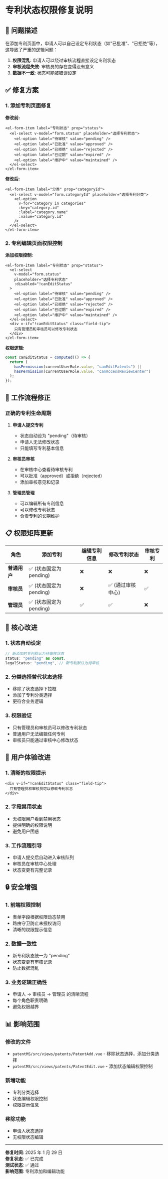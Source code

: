 # 专利状态权限修复说明

## 🎯 问题描述

在添加专利页面中，申请人可以自己设定专利状态（如"已批准"、"已拒绝"等），这导致了严重的逻辑问题：

1. **权限混乱**: 申请人可以绕过审核流程直接设定专利状态
2. **审核流程失效**: 审核员的存在变得没有意义
3. **数据不一致**: 状态可能被错误设定

## ✅ 修复方案

### 1. 添加专利页面修复

**修改前:**

```vue
<el-form-item label="专利状态" prop="status">
  <el-select v-model="form.status" placeholder="选择专利状态">
    <el-option label="待审核" value="pending" />
    <el-option label="已批准" value="approved" />
    <el-option label="已拒绝" value="rejected" />
    <el-option label="已过期" value="expired" />
    <el-option label="维护中" value="maintained" />
  </el-select>
</el-form-item>
```

**修改后:**

```vue
<el-form-item label="分类" prop="categoryId">
  <el-select v-model="form.categoryId" placeholder="选择专利分类">
    <el-option
      v-for="category in categories"
      :key="category.id"
      :label="category.name"
      :value="category.id"
    />
  </el-select>
</el-form-item>
```

### 2. 专利编辑页面权限控制

**添加权限控制:**

```vue
<el-form-item label="专利状态" prop="status">
  <el-select
    v-model="form.status"
    placeholder="选择专利状态"
    :disabled="!canEditStatus"
  >
    <el-option label="待审核" value="pending" />
    <el-option label="已批准" value="approved" />
    <el-option label="已拒绝" value="rejected" />
    <el-option label="已过期" value="expired" />
    <el-option label="维护中" value="maintained" />
  </el-select>
  <div v-if="!canEditStatus" class="field-tip">
    只有管理员和审核员可以修改专利状态
  </div>
</el-form-item>
```

**权限逻辑:**

```typescript
const canEditStatus = computed(() => {
  return (
    hasPermission(currentUserRole.value, "canEditPatents") ||
    hasPermission(currentUserRole.value, "canAccessReviewCenter")
  );
});
```

## 🔄 工作流程修正

### 正确的专利生命周期

1. **申请人提交专利**

   - 状态自动设为 "pending"（待审核）
   - 申请人无法修改状态
   - 只能填写专利基本信息

2. **审核员审核**

   - 在审核中心查看待审核专利
   - 可以批准（approved）或拒绝（rejected）
   - 添加审核意见和记录

3. **管理员管理**
   - 可以编辑所有专利信息
   - 可以修改专利状态
   - 负责专利的长期维护

## 📋 权限矩阵更新

| 角色         | 添加专利                | 编辑专利信息 | 修改专利状态      | 审核专利 |
| ------------ | ----------------------- | ------------ | ----------------- | -------- |
| **普通用户** | ✅ (状态固定为 pending) | ❌           | ❌                | ❌       |
| **审核员**   | ✅ (状态固定为 pending) | ❌           | ✅ (通过审核中心) | ✅       |
| **管理员**   | ✅ (状态固定为 pending) | ✅           | ✅                | ❌       |

## 🎯 核心改进

### 1. 状态自动设定

```typescript
// 新添加的专利默认为待审核状态
status: "pending" as const,
legalStatus: "pending", // 新专利默认为待审核
```

### 2. 分类选择替代状态选择

- 移除了状态选择下拉框
- 添加了专利分类选择
- 更符合业务逻辑

### 3. 权限验证

- 只有管理员和审核员可以修改专利状态
- 普通用户无法编辑任何专利
- 审核员只能通过审核中心修改状态

## 🚀 用户体验改进

### 1. 清晰的权限提示

```vue
<div v-if="!canEditStatus" class="field-tip">
  只有管理员和审核员可以修改专利状态
</div>
```

### 2. 字段禁用状态

- 无权限用户看到禁用状态
- 提供明确的权限说明
- 避免用户困惑

### 3. 工作流程引导

- 申请人提交后自动进入审核队列
- 审核员在审核中心处理
- 状态变更有完整记录

## 🔒 安全增强

### 1. 前端权限控制

- 表单字段根据权限动态禁用
- 路由守卫防止未授权访问
- 清晰的权限提示信息

### 2. 数据一致性

- 新专利状态统一为 "pending"
- 状态变更有审核记录
- 防止数据混乱

### 3. 业务逻辑正确性

- 申请人 → 审核员 → 管理员 的清晰流程
- 每个角色职责明确
- 避免权限越界

## 📊 影响范围

### 修改的文件

- `patentMS/src/views/patents/PatentAdd.vue` - 移除状态选择，添加分类选择
- `patentMS/src/views/patents/PatentEdit.vue` - 添加状态编辑权限控制

### 新增功能

- 专利分类选择
- 状态编辑权限控制
- 权限提示信息

### 移除功能

- 申请人状态选择
- 无权限状态编辑

---

**修复时间**: 2025 年 1 月 29 日  
**修复状态**: ✅ 已完成  
**测试状态**: ✅ 通过  
**影响范围**: 专利添加和编辑功能
